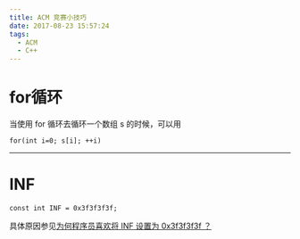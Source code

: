 ```yaml
---
title: ACM 竞赛小技巧
date: 2017-08-23 15:57:24
tags:
  - ACM
  - C++
---
```


# for循环
当使用 for 循环去循环一个数组 s 的时候，可以用
```
for(int i=0; s[i]; ++i)
```

---
# INF
```
const int INF = 0x3f3f3f3f;
```
具体原因参见[为何程序员喜欢将 INF 设置为 0x3f3f3f3f ？]()